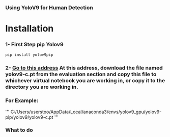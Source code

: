 ### Using YoloV9 for Human Detection

# Installation
### 1- First Step pip Yolov9 

```python
pip install yolov9pip
```

### 2- [Go to this address](https://github.com/WongKinYiu/yolov9) At this address, download the file named yolov9-c.pt from the evaluation section and copy this file to whichever virtual notebook you are working in, or copy it to the directory you are working in. 
### For Example: 
'''
C:/Users/userstoo/AppData/Local/anaconda3/envs/yolov9_gpu/yolov9-pip/yolov9/yolov9-c.pt
'''

### What to do
